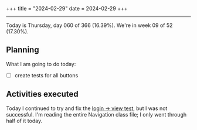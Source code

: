 +++
title = "2024-02-29"
date = 2024-02-29
+++

---

Today is Thursday, day 060 of 366 (16.39%). We're in week 09 of 52 (17.30%).

## Planning

What I am going to do today:

- [ ] create tests for all buttons

## Activities executed

Today I continued to try and fix the [login -> view test](https://github.com/OmnicodeSolutions/luisa_drf_flutter_client/blob/3903e1a7c6567808555c08c0a3ede2c9b97fffb2/test/login_test.dart#L156C3-L181C6), but I was not successful. I'm reading the entire Navigation class file; I only went through half of it today.
